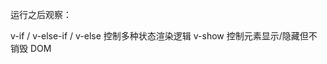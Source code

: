 运行之后观察：

v-if / v-else-if / v-else	控制多种状态渲染逻辑
v-show	控制元素显示/隐藏但不销毁 DOM
<template v-if>	当需要有条件地渲染多个元素时使用，不生成额外 DOM 节点

